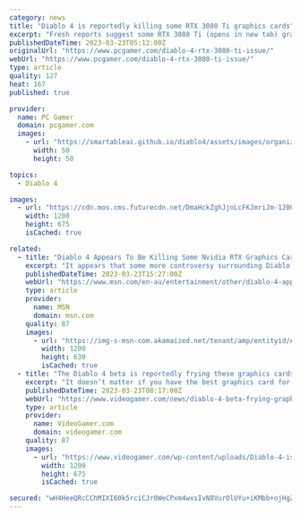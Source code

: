 ```yaml
---
category: news
title: "Diablo 4 is reportedly killing some RTX 3080 Ti graphics cards"
excerpt: "Fresh reports suggest some RTX 3080 Ti (opens in new tab) graphics cards are running horribly, or even dying, while playing the Diablo 4 closed beta over the weekend. It appears that most of the users ..."
publishedDateTime: 2023-03-23T05:12:00Z
originalUrl: "https://www.pcgamer.com/diablo-4-rtx-3080-ti-issue/"
webUrl: "https://www.pcgamer.com/diablo-4-rtx-3080-ti-issue/"
type: article
quality: 127
heat: 167
published: true

provider:
  name: PC Gamer
  domain: pcgamer.com
  images:
    - url: "https://smartableai.github.io/diablo4/assets/images/organizations/pcgamer.com-50x50.jpg"
      width: 50
      height: 50

topics:
  - Diablo 4

images:
  - url: "https://cdn.mos.cms.futurecdn.net/DmaHckZghJjoLcFKJmriJm-1200-80.jpg"
    width: 1200
    height: 675
    isCached: true

related:
  - title: "Diablo 4 Appears To Be Killing Some Nvidia RTX Graphics Cards"
    excerpt: "It appears that some more controversy surrounding Diablo 4's close beta is arising, with users across the likes of Reddit and the Blizzard Forums noting that their graphics cards have been negatively ..."
    publishedDateTime: 2023-03-23T15:27:00Z
    webUrl: "https://www.msn.com/en-au/entertainment/other/diablo-4-appears-to-be-killing-some-nvidia-rtx-graphics-cards/ar-AA18ZTXx"
    type: article
    provider:
      name: MSN
      domain: msn.com
    quality: 87
    images:
      - url: "https://img-s-msn-com.akamaized.net/tenant/amp/entityid/AA1903GA.img?h=630&w=1200&m=6&q=60&o=t&l=f&f=jpg"
        width: 1200
        height: 630
        isCached: true
  - title: "The Diablo 4 beta is reportedly frying these graphics cards"
    excerpt: "It doesn’t matter if you have the best graphics card for the game, as the Diablo 4 Beta is reportedly frying people’s graphics cards, according to this Reddit thread. The current gaming and tech world ..."
    publishedDateTime: 2023-03-23T08:17:00Z
    webUrl: "https://www.videogamer.com/news/diablo-4-beta-frying-graphics-cards/"
    type: article
    provider:
      name: VideoGamer.com
      domain: videogamer.com
    quality: 87
    images:
      - url: "https://www.videogamer.com/wp-content/uploads/Diablo-4-is-frying-graphics-cards.jpg"
        width: 1200
        height: 675
        isCached: true

secured: "wH4HeeQRcCChMIXI60k5rciCJr0WeCPxm4wxsIvN8VurOlUYu+iKMbb+ojHgZuhq00dGZ09j04bE1H0d6higmGeIlzIk7n4mvGMPrdJFV925/LXihmCOoeyf32ooCbHryE7kXNYdSAkqmWgTQMx5SN5PnceijYF6mTvWQoPELwjBj7NDltXQa96APs5CclmlK6/Yfa1NButR1M+8Q8mloP4rPvfZA2LtEgc+oyJRCnssNWLBvO9rA1NY2MUiC3Iv7AvwP4mKMYG7M4LjN0FGPOcsU+0rMfPvD9u034TjlYgJ/J1TZTYc+clzg30NM0caG2O588u/ZmtCCshMBHEAqU3addfNsQXrvnzmmH4uSxw=;e+f96YDFyLqv5jYrSC7Ujw=="
---
```


